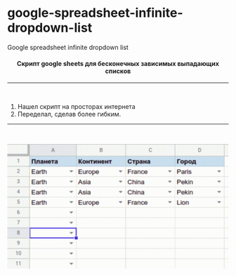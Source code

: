 # google-spreadsheet-infinite-dropdown-list
Google spreadsheet infinite dropdown list
<div align="center"><h4>Скрипт google sheets для бесконечных зависимых выпадающих списков  </h4></div>

<hr>
<br>

1. Нашел скрипт на просторах интернета
2. Переделал, сделав более гибким.

<hr>
<br>

![preview](https://github.com/Dreamross/google-spreadsheet-infinite-dropdown-list/blob/master/preview.gif)

